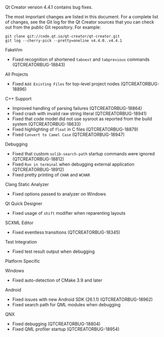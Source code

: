Qt Creator version 4.4.1 contains bug fixes.

The most important changes are listed in this document. For a complete
list of changes, see the Git log for the Qt Creator sources that
you can check out from the public Git repository. For example:

    git clone git://code.qt.io/qt-creator/qt-creator.git
    git log --cherry-pick --pretty=oneline v4.4.0..v4.4.1

FakeVim

* Fixed recognition of shortened `tabnext` and `tabprevious` commands
  (QTCREATORBUG-18843)

All Projects

* Fixed `Add Existing Files` for top-level project nodes (QTCREATORBUG-18896)

C++ Support

* Improved handling of parsing failures (QTCREATORBUG-18864)
* Fixed crash with invalid raw string literal (QTCREATORBUG-18941)
* Fixed that code model did not use sysroot as reported from the build system
  (QTCREATORBUG-18633)
* Fixed highlighting of `float` in C files (QTCREATORBUG-18879)
* Fixed `Convert to Camel Case` (QTCREATORBUG-18947)

Debugging

* Fixed that custom `solib-search-path` startup commands were ignored
  (QTCREATORBUG-18812)
* Fixed `Run in terminal` when debugging external application
  (QTCREATORBUG-18912)
* Fixed pretty printing of `CHAR` and `WCHAR`

Clang Static Analyzer

* Fixed options passed to analyzer on Windows

Qt Quick Designer

* Fixed usage of `shift` modifier when reparenting layouts

SCXML Editor

* Fixed eventless transitions (QTCREATORBUG-18345)

Test Integration

* Fixed test result output when debugging

Platform Specific

Windows

* Fixed auto-detection of CMake 3.9 and later

Android

* Fixed issues with new Android SDK (26.1.1) (QTCREATORBUG-18962)
* Fixed search path for QML modules when debugging

QNX

* Fixed debugging (QTCREATORBUG-18804)
* Fixed QML profiler startup (QTCREATORBUG-18954)
